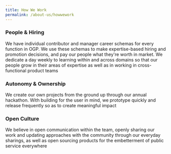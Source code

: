 ```yaml
---
title: How We Work
permalink: /about-us/howwework
---
```

### People & Hiring
We have individual contributor and manager career schemas for every function in OGP. We use these schemas to make expertise-based hiring and promotion decisions, and pay our people what they're worth in market. We dedicate a day weekly to learning within and across domains so that our people grow in their areas of expertise as well as in working in cross-functional product teams

### Autonomy & Ownership 
We create our own projects from the ground up through our annual hackathon. With building for the user in mind, we prototype quickly and release frequently so as to create meaningful impact

### Open Culture 
We believe in open communication within the team, openly sharing our work and updating approaches with the community through our everyday sharings, as well as open sourcing products for the embetterment of public service everywhere